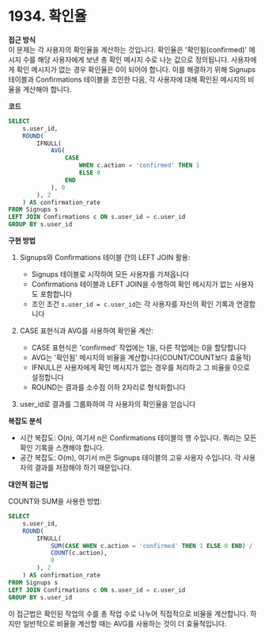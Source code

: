 # 1934. 확인율

**접근 방식**  
이 문제는 각 사용자의 확인율을 계산하는 것입니다. 확인율은 '확인됨(confirmed)' 메시지 수를 해당 사용자에게 보낸 총 확인 메시지 수로 나눈 값으로 정의됩니다. 사용자에게 확인 메시지가 없는 경우 확인율은 0이 되어야 합니다. 이를 해결하기 위해 Signups 테이블과 Confirmations 테이블을 조인한 다음, 각 사용자에 대해 확인된 메시지의 비율을 계산해야 합니다.

**코드**

```sql
SELECT
    s.user_id,
    ROUND(
        IFNULL(
            AVG(
                CASE
                    WHEN c.action = 'confirmed' THEN 1
                    ELSE 0
                END
            ), 0
        ), 2
    ) AS confirmation_rate
FROM Signups s
LEFT JOIN Confirmations c ON s.user_id = c.user_id
GROUP BY s.user_id
```

**구현 방법**

1. Signups와 Confirmations 테이블 간의 LEFT JOIN 활용:

   - Signups 테이블로 시작하여 모든 사용자를 가져옵니다
   - Confirmations 테이블과 LEFT JOIN을 수행하여 확인 메시지가 없는 사용자도 포함합니다
   - 조인 조건 `s.user_id = c.user_id`는 각 사용자를 자신의 확인 기록과 연결합니다

2. CASE 표현식과 AVG를 사용하여 확인율 계산:

   - CASE 표현식은 'confirmed' 작업에는 1을, 다른 작업에는 0을 할당합니다
   - AVG는 '확인됨' 메시지의 비율을 계산합니다(COUNT/COUNT보다 효율적)
   - IFNULL은 사용자에게 확인 메시지가 없는 경우를 처리하고 그 비율을 0으로 설정합니다
   - ROUND는 결과를 소수점 이하 2자리로 형식화합니다

3. user_id로 결과를 그룹화하여 각 사용자의 확인율을 얻습니다

**복잡도 분석**

- 시간 복잡도: O(n), 여기서 n은 Confirmations 테이블의 행 수입니다. 쿼리는 모든 확인 기록을 스캔해야 합니다.
- 공간 복잡도: O(m), 여기서 m은 Signups 테이블의 고유 사용자 수입니다. 각 사용자의 결과를 저장해야 하기 때문입니다.

**대안적 접근법**

COUNT와 SUM을 사용한 방법:

```sql
SELECT
    s.user_id,
    ROUND(
        IFNULL(
            SUM(CASE WHEN c.action = 'confirmed' THEN 1 ELSE 0 END) /
            COUNT(c.action),
            0
        ), 2
    ) AS confirmation_rate
FROM Signups s
LEFT JOIN Confirmations c ON s.user_id = c.user_id
GROUP BY s.user_id
```

이 접근법은 확인된 작업의 수를 총 작업 수로 나누어 직접적으로 비율을 계산합니다. 하지만 일반적으로 비율을 계산할 때는 AVG를 사용하는 것이 더 효율적입니다.
